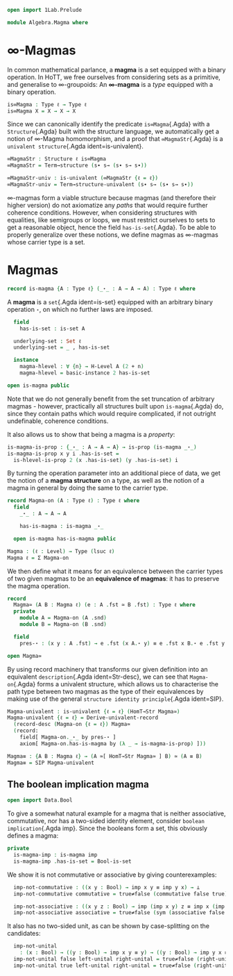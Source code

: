 ```agda
open import 1Lab.Prelude

module Algebra.Magma where
```

<!--
```agda
private variable
  ℓ ℓ₁ : Level
  A : Type ℓ
```
-->

# ∞-Magmas

In common mathematical parlance, a **magma** is a set equipped with a
binary operation. In HoTT, we free ourselves from considering sets as a
primitive, and generalise to ∞-groupoids: An **∞-magma** is a _type_
equipped with a binary operation.

```agda
is∞Magma : Type ℓ → Type ℓ
is∞Magma X = X → X → X
```

Since we can canonically identify the predicate `is∞Magma`{.Agda} with a
`Structure`{.Agda} built with the structure language, we automatically
get a notion of ∞-Magma homomorphism, and a proof that
`∞MagmaStr`{.Agda} is a `univalent structure`{.Agda ident=is-univalent}.

```agda
∞MagmaStr : Structure ℓ is∞Magma
∞MagmaStr = Term→structure (s∙ s→ (s∙ s→ s∙))

∞MagmaStr-univ : is-univalent (∞MagmaStr {ℓ = ℓ})
∞MagmaStr-univ = Term→structure-univalent (s∙ s→ (s∙ s→ s∙))
```

∞-magmas form a viable structure because magmas (and therefore their
higher version) do not axiomatize any _paths_ that would require
further coherence conditions. However, when considering structures with
equalities, like semigroups or loops, we must restrict ourselves to sets
to get a reasonable object, hence the field `has-is-set`{.Agda}.
To be able to properly generalize over these notions, we define magmas
as ∞-magmas whose carrier type is a set.

# Magmas
```agda
record is-magma {A : Type ℓ} (_⋆_ : A → A → A) : Type ℓ where
```

A **magma** is a `set`{.Agda ident=is-set} equipped with an arbitrary
binary operation `⋆`, on which no further laws are imposed.

```agda
  field
    has-is-set : is-set A

  underlying-set : Set ℓ
  underlying-set = _ , has-is-set

  instance
    magma-hlevel : ∀ {n} → H-Level A (2 + n)
    magma-hlevel = basic-instance 2 has-is-set

open is-magma public
```

Note that we do not generally benefit from the set truncation of
arbitrary magmas - however, practically all structures built upon
`is-magma`{.Agda} do, since they contain paths which would require
complicated, if not outright undefinable, coherence conditions.

It also allows us to show that being a magma is a _property_:

```agda
is-magma-is-prop : {_⋆_ : A → A → A} → is-prop (is-magma _⋆_)
is-magma-is-prop x y i .has-is-set =
  is-hlevel-is-prop 2 (x .has-is-set) (y .has-is-set) i
```

By turning the operation parameter into an additional piece of data, we
get the notion of a **magma structure** on a type, as well as the
notion of a magma in general by doing the same to the carrier type.

```agda
record Magma-on (A : Type ℓ) : Type ℓ where
  field
    _⋆_ : A → A → A

    has-is-magma : is-magma _⋆_

  open is-magma has-is-magma public

Magma : (ℓ : Level) → Type (lsuc ℓ)
Magma ℓ = Σ Magma-on
```

We then define what it means for an equivalence between the carrier
types of two given magmas to be an **equivalence of magmas**: it has to
preserve the magma operation.

```agda
record
  Magma≃ (A B : Magma ℓ) (e : A .fst ≃ B .fst) : Type ℓ where
  private
    module A = Magma-on (A .snd)
    module B = Magma-on (B .snd)

  field
    pres-⋆ : (x y : A .fst) → e .fst (x A.⋆ y) ≡ e .fst x B.⋆ e .fst y

open Magma≃
```

By using record machinery that transforms our given definition into an
equivalent `description`{.Agda ident=Str-desc}, we can see that
`Magma-on`{.Agda} forms a univalent structure, which allows us to
characterise the path type between two magmas as the type of their
equivalences by making use of the general
`structure identity principle`{.Agda ident=SIP}.

```agda
Magma-univalent : is-univalent {ℓ = ℓ} (HomT→Str Magma≃)
Magma-univalent {ℓ = ℓ} = Derive-univalent-record
  (record-desc (Magma-on {ℓ = ℓ}) Magma≃
  (record:
    field[ Magma-on._⋆_ by pres-⋆ ]
    axiom[ Magma-on.has-is-magma by (λ _ → is-magma-is-prop) ]))

Magma≡ : {A B : Magma ℓ} → (A ≃[ HomT→Str Magma≃ ] B) ≃ (A ≡ B)
Magma≡ = SIP Magma-univalent
```

## The boolean implication magma

```agda
open import Data.Bool
```

To give a somewhat natural example for a magma that is neither
associative, commutative, nor has a two-sided identity element,
consider `boolean implication`{.Agda imp}. Since the booleans form a
set, this obviously defines a magma:

```agda
private
  is-magma-imp : is-magma imp
  is-magma-imp .has-is-set = Bool-is-set
```

We show it is not commutative or associative by giving counterexamples:

```agda
  imp-not-commutative : ((x y : Bool) → imp x y ≡ imp y x) → ⊥
  imp-not-commutative commutative = true≠false (commutative false true)

  imp-not-associative : ((x y z : Bool) → imp (imp x y) z ≡ imp x (imp y z)) → ⊥
  imp-not-associative associative = true≠false (sym (associative false false false))
```

It also has no two-sided unit, as can be shown by case-splitting
on the candidates:

```agda
  imp-not-unital
    : (x : Bool) → ((y : Bool) → imp x y ≡ y) → ((y : Bool) → imp y x ≡ y) → ⊥
  imp-not-unital false left-unital right-unital = true≠false (right-unital false)
  imp-not-unital true left-unital right-unital = true≠false (right-unital false)
```
